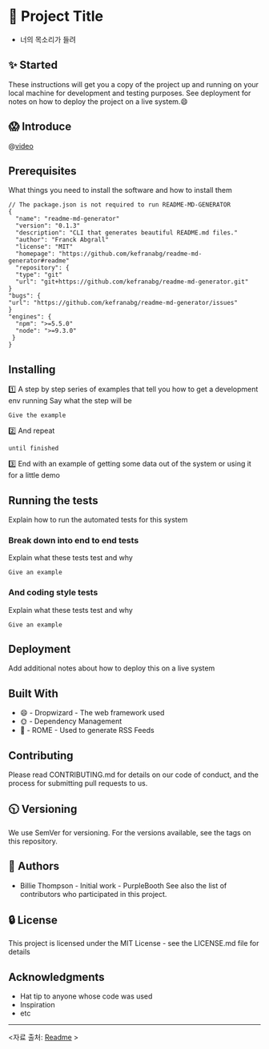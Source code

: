 # :rocket: Project Title

- 너의 목소리가 들려



## :sparkles: Started

These instructions will get you a copy of the project up and running on your local machine for development and testing purposes. See deployment for notes on how to deploy the project on a live system.:smile:

## :scream: Introduce

@[video](https://www.youtube.com/watch?v=wcsVjmHrUQg)



## Prerequisites

What things you need to install the software and how to install them

```
// The package.json is not required to run README-MD-GENERATOR
{
  "name": "readme-md-generator"
  "version": "0.1.3"
  "description": "CLI that generates beautiful README.md files."
  "author": "Franck Abgrall"
  "license": "MIT"
  "homepage": "https://github.com/kefranabg/readme-md-generator#readme"
  "repository": {
  "type": "git"
  "url": "git+https://github.com/kefranabg/readme-md-generator.git"
}
"bugs": {
"url": "https://github.com/kefranabg/readme-md-generator/issues"
}
"engines": {
  "npm": ">=5.5.0"
  "node": ">=9.3.0"
 }
}
```

## Installing

:one: A step by step series of examples that tell you how to get a development env running
Say what the step will be

```
Give the example
```

:two: And repeat

```
until finished
```

:three: End with an example of getting some data out of the system or using it for a little demo

## Running the tests

Explain how to run the automated tests for this system

### Break down into end to end tests

Explain what these tests test and why

```
Give an example
```

### And coding style tests

Explain what these tests test and why

```
Give an example
```

## Deployment

Add additional notes about how to deploy this on a live system

## Built With

-  :smile: - Dropwizard - The web framework used
-  :sun_with_face: - Dependency Management
-  :baby: - ROME - Used to generate RSS Feeds



## Contributing

Please read CONTRIBUTING.md for details on our code of conduct, and the process for submitting pull requests to us.

## :clock1030: Versioning

We use SemVer for versioning. For the versions available, see the tags on this repository.

## :shrug: Authors

- Billie Thompson - Initial work - PurpleBooth
  See also the list of contributors who participated in this project.

## :lock: License

This project is licensed under the MIT License - see the LICENSE.md file for details



## Acknowledgments

- Hat tip to anyone whose code was used
- Inspiration
- etc

---

<자료 출처: [Readme](https://gist.github.com/PurpleBooth/109311bb0361f32d87a2#file-readme-template-md, "Readme") >
